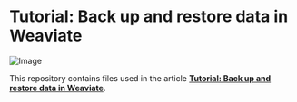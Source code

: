 # Tutorial: Back up and restore data in Weaviate

![Image](https://weaviate.io/img/blog/hero/tutorial-backup-restore.png)

This repository contains files used in the article [**Tutorial: Back up and restore data in Weaviate**](https://weaviate.io/blog/2022/11/tutorial-backup-and-restore-in-weaviate.html). 
